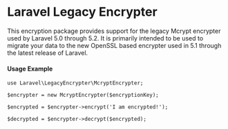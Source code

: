 # Laravel Legacy Encrypter

This encryption package provides support for the legacy Mcrypt encrypter used by Laravel 5.0 through 5.2. It is primarily intended to be used to migrate your data to the new OpenSSL based encrypter used in 5.1 through the latest release of Laravel.

#### Usage Example

    use Laravel\LegacyEncrypter\McryptEncrypter;

    $encrypter = new McryptEncrypter($encryptionKey);

    $encrypted = $encrypter->encrypt('I am encrypted!');

    $decrypted = $encrypter->decrypt($encrypted);
